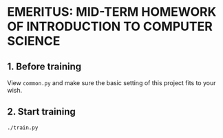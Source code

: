 # EMERITUS: MID-TERM HOMEWORK OF INTRODUCTION TO COMPUTER SCIENCE

## 1. Before training
View `common.py` and make sure the basic setting of this project fits to your wish.

## 2. Start training
```bash
./train.py
```

